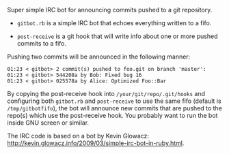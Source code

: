 Super simple IRC bot for announcing commits pushed to a git repository.

* `gitbot.rb` is a simple IRC bot that echoes everything written to a
  fifo.

* `post-receive` is a git hook that will write info about one or more pushed
  commits to a fifo.

Pushing two commits will be announced in the following manner:

    01:23 < gitbot> 2 commit(s) pushed to foo.git on branch 'master':
    01:23 < gitbot> 544208a by Bob: Fixed bug 16
    01:23 < gitbot> 025578a by Alice: Optimized Foo::Bar

By copying the post-receive hook into `/your/git/repo/.git/hooks` and
configuring both `gitbot.rb` and `post-receive` to use the same fifo (default is
`/tmp/gitbotfifo`), the bot will announce new commits that are pushed to the
repo(s) which use the post-receive hook. You probably want to run the bot inside
GNU screen or similar.

The IRC code is based on a bot by Kevin Glowacz:
<http://kevin.glowacz.info/2009/03/simple-irc-bot-in-ruby.html>.
